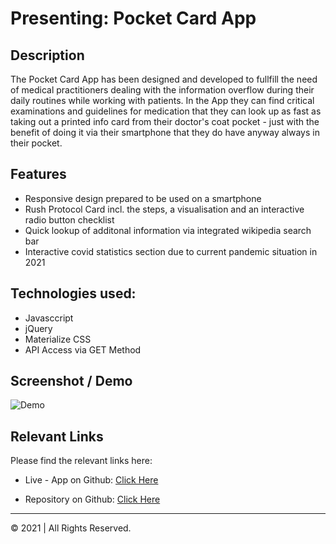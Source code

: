 # Presenting: Pocket Card App

## Description

The Pocket Card App has been designed and developed to fullfill the need of medical practitioners dealing with the information overflow during their daily routines while working with patients. In the App they can find critical examinations and guidelines for medication that they can look up as fast as taking out a printed info card from their doctor's coat pocket - just with the benefit of doing it via their smartphone that they do have anyway always in their pocket.

## Features

- Responsive design prepared to be used on a smartphone
- Rush Protocol Card incl. the steps, a visualisation and an interactive radio button checklist
- Quick lookup of additonal information via integrated wikipedia search bar
- Interactive covid statistics section due to current pandemic situation in 2021

## Technologies used:

- Javasccript
- jQuery
- Materialize CSS
- API Access via GET Method

## Screenshot / Demo

![Demo](./assets/img/app-demo-gif.gif)

## Relevant Links

Please find the relevant links here:

- Live - App on Github: [Click Here](https://alexanderpuschkinberlin.github.io/Pocket-Card-App/index.html)

- Repository on Github: [Click Here](https://github.com/alexanderpuschkinberlin/my-portfolio-2021)

---

© 2021 | All Rights Reserved.
